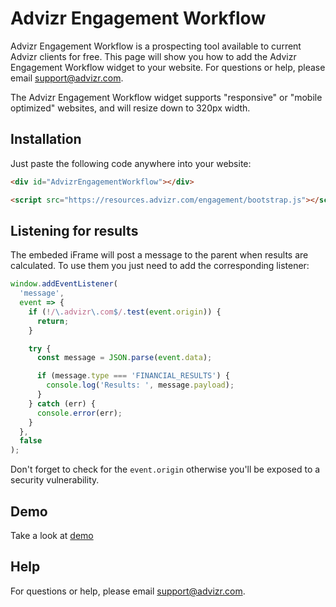 # Advizr Engagement Workflow

Advizr Engagement Workflow is a prospecting tool available to current Advizr clients for free. This page will show you how to add the Advizr Engagement Workflow widget to your website. For questions or help, please email support@advizr.com.

The Advizr Engagement Workflow widget supports "responsive" or "mobile optimized" websites, and will resize down to 320px width.

## Installation

Just paste the following code anywhere into your website:

```html
<div id="AdvizrEngagementWorkflow"></div>

<script src="https://resources.advizr.com/engagement/bootstrap.js"></script>
```

## Listening for results

The embeded iFrame will post a message to the parent when results are calculated.
To use them you just need to add the corresponding listener:

```js
window.addEventListener(
  'message',
  event => {
    if (!/\.advizr\.com$/.test(event.origin)) {
      return;
    }

    try {
      const message = JSON.parse(event.data);

      if (message.type === 'FINANCIAL_RESULTS') {
        console.log('Results: ', message.payload);
      }
    } catch (err) {
      console.error(err);
    }
  },
  false
);
```

Don't forget to check for the `event.origin` otherwise you'll be exposed to a security vulnerability.

## Demo

Take a look at [demo](https://resources.advizr.com/engagement/demo.html)

## Help

For questions or help, please email support@advizr.com.

